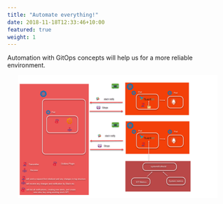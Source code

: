 ```yaml
---
title: "Automate everything!"
date: 2018-11-18T12:33:46+10:00
featured: true
weight: 1
---
```


Automation with GitOps concepts will help us for a more reliable environment.

<p align="center">
    <img src="/images/automation.png" title="TITLE" alt="ALT" width=90%><br>
   
</p>
